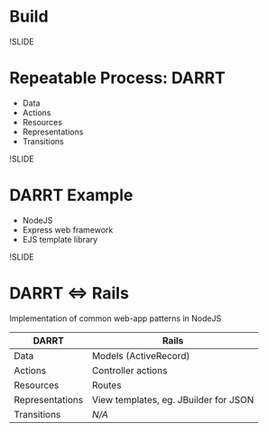 # Build

!SLIDE

# Repeatable Process: DARRT

- Data
- Actions
- Resources
- Representations
- Transitions

!SLIDE

# DARRT Example

- NodeJS
- Express web framework
- EJS template library

!SLIDE

# DARRT <=> Rails

Implementation of common web-app patterns in NodeJS

| DARRT | Rails |
| --- | --- |
| Data | Models (ActiveRecord)
| Actions | Controller actions |
| Resources | Routes |
| Representations | View templates, eg. JBuilder for JSON |
| Transitions | *N/A* |
